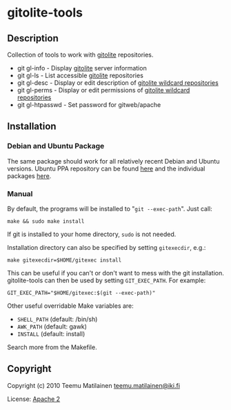 gitolite-tools
==============

Description
-----------

Collection of tools to work with [gitolite][] repositories.

* git gl-info - Display [gitolite][] server information
* git gl-ls - List accessible [gitolite][] repositories
* git gl-desc - Display or edit description of
  [gitolite wildcard repositories][wildrepos]
* git gl-perms - Display or edit permissions of
  [gitolite wildcard repositories][wildrepos]
* git gl-htpasswd - Set password for gitweb/apache

Installation
------------

### Debian and Ubuntu Package

The same package should work for all relatively recent Debian and Ubuntu
versions. Ubuntu PPA repository can be found [here][ppa] and the
individual packages [here][downloads].

### Manual

By default, the programs will be installed to "`git --exec-path`".
Just call:

	make && sudo make install

If git is installed to your home directory, `sudo` is not needed.

Installation directory can also be specified by setting `gitexecdir`, e.g.:

	make gitexecdir=$HOME/gitexec install

This can be useful if you can't or don't want to mess with the git
installation. gitolite-tools can then be used by setting `GIT_EXEC_PATH`.
For example:

	GIT_EXEC_PATH="$HOME/gitexec:$(git --exec-path)"

Other useful overridable Make variables are:

* `SHELL_PATH` (default: /bin/sh)
* `AWK_PATH`  (default: gawk)
* `INSTALL` (default: install)

Search more from the Makefile.

Copyright
---------

Copyright (c) 2010 Teemu Matilainen <teemu.matilainen@iki.fi>

License: [Apache 2](http://www.apache.org/licenses/LICENSE-2.0)

[gitolite]: https://github.com/sitaramc/gitolite
[wildrepos]: https://github.com/sitaramc/gitolite/blob/master/doc/wildcard-repositories.mkd
[ppa]: https://launchpad.net/~tmatilai/+archive/ppa
[downloads]: https://github.com/tmatilai/gitolite-tools/downloads
